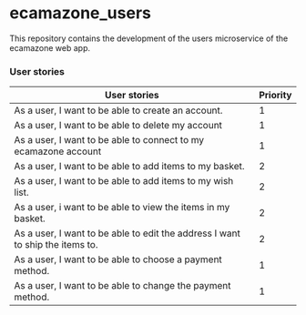 # ecamazone_users

This repository contains the development of the users microservice of the ecamazone web app.

### User stories	

| User stories| Priority    |
| ----------- | ----------- |
| As a user, I want to be able to create an account.     | 1      |
| As a user, I want to be able to delete my account      | 1       |
| As a user, I want to be able to connect to my ecamazone account   | 1       |
| As a user, I want to be able to add items to my basket.   | 2        |
| As a user, I want to be able to add items to my wish list.   | 2        |
| As a user, i want to be able to view the items in my basket.   | 2        |
| As a user, I want to be able to edit the address I want to ship the items to.   | 2        |
| As a user, I want to be able to choose a payment method.   | 1        |
| As a user, I want to  be able to change the payment method.   | 1       |
